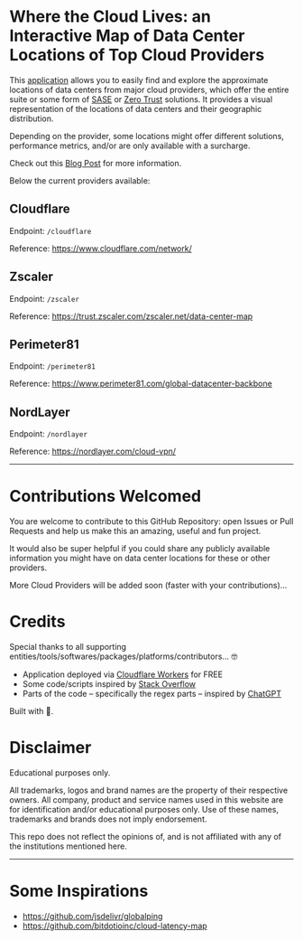 # Where the Cloud Lives: an Interactive Map of Data Center Locations of Top Cloud Providers

This [application](https://sasecloudmap.com/) allows you to easily find and explore the approximate locations of data centers from major cloud providers, which offer the entire suite or some form of [SASE](https://www.cloudflare.com/learning/access-management/what-is-sase/) or [Zero Trust](https://www.cloudflare.com/learning/security/glossary/what-is-zero-trust/) solutions. It provides a visual representation of the locations of data centers and their geographic distribution.

Depending on the provider, some locations might offer different solutions, performance metrics, and/or are only available with a surcharge.

Check out this [Blog Post](https://davidtofan.com/articles/interactive-map-cloud-data-center-locations/) for more information.

Below the current providers available:

## Cloudflare

Endpoint: `/cloudflare`

Reference: https://www.cloudflare.com/network/

## Zscaler

Endpoint: `/zscaler`

Reference: https://trust.zscaler.com/zscaler.net/data-center-map

## Perimeter81

Endpoint: `/perimeter81`

Reference: https://www.perimeter81.com/global-datacenter-backbone

## NordLayer

Endpoint: `/nordlayer`

Reference: https://nordlayer.com/cloud-vpn/ 

* * * * *

# Contributions Welcomed

You are welcome to contribute to this GitHub Repository: open Issues or Pull Requests and help us make this an amazing, useful and fun project.

It would also be super helpful if you could share any publicly available information you might have on data center locations for these or other providers.

More Cloud Providers will be added soon (faster with your contributions)...

# Credits

Special thanks to all supporting entities/tools/softwares/packages/platforms/contributors... 🤓

* Application deployed via [Cloudflare Workers](https://workers.cloudflare.com/) for FREE
* Some code/scripts inspired by [Stack Overflow](https://stackoverflow.com/)
* Parts of the code – specifically the regex parts – inspired by [ChatGPT](https://openai.com/blog/chatgpt/)

Built with 🧡.

# Disclaimer

Educational purposes only. 

All trademarks, logos and brand names are the property of their respective owners. All company, product and service names used in this website are for identification and/or educational purposes only. Use of these names, trademarks and brands does not imply endorsement.

This repo does not reflect the opinions of, and is not affiliated with any of the institutions mentioned here.

* * * * *

# Some Inspirations

* https://github.com/jsdelivr/globalping
* https://github.com/bitdotioinc/cloud-latency-map
